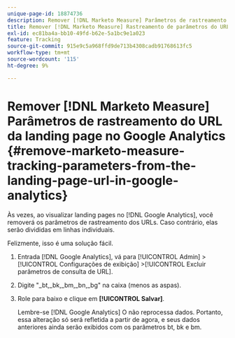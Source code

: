 ```yaml
---
unique-page-id: 18874736
description: Remover [!DNL Marketo Measure] Parâmetros de rastreamento do URL da landing page no Google Analytics - [!DNL Marketo Measure]
title: Remover [!DNL Marketo Measure] Rastreamento de parâmetros do URL da landing page no Google Analytics
exl-id: ec81ba4a-bb10-49fd-b62e-5a1bc9e1a023
feature: Tracking
source-git-commit: 915e9c5a968ffd9de713b4308cadb91768613fc5
workflow-type: tm+mt
source-wordcount: '115'
ht-degree: 9%

---
```


# Remover [!DNL Marketo Measure] Parâmetros de rastreamento do URL da landing page no Google Analytics {#remove-marketo-measure-tracking-parameters-from-the-landing-page-url-in-google-analytics}

Às vezes, ao visualizar landing pages no [!DNL Google Analytics], você removerá os parâmetros de rastreamento dos URLs. Caso contrário, elas serão divididas em linhas individuais.

Felizmente, isso é uma solução fácil.

1. Entrada [!DNL Google Analytics], vá para [!UICONTROL Admin] >[!UICONTROL Configurações de exibição] >[!UICONTROL Excluir parâmetros de consulta de URL].
1. Digite &quot;_bt,_bk,_bm,_bn,_bg&quot; na caixa (menos as aspas).
1. Role para baixo e clique em **[!UICONTROL Salvar]**.

   Lembre-se [!DNL Google Analytics] O não reprocessa dados. Portanto, essa alteração só será refletida a partir de agora, e seus dados anteriores ainda serão exibidos com os parâmetros bt, bk e bm.

